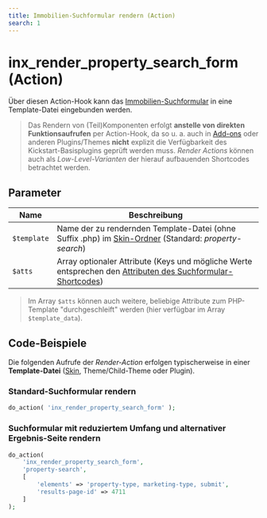 ```yaml
---
title: Immobilien-Suchformular rendern (Action)
search: 1
---
```


# inx_render_property_search_form (Action)

Über diesen Action-Hook kann das [Immobilien-Suchformular](../komponenten/index.html) in eine Template-Datei eingebunden werden.

> Das Rendern von (Teil)Komponenten erfolgt **anstelle von direkten Funktionsaufrufen** per Action-Hook, da so u. a. auch in [Add-ons](../add-ons.html) oder anderen Plugins/Themes **nicht** explizit die Verfügbarkeit des Kickstart-Basisplugins geprüft werden muss. <i>Render Actions</i> können auch als <i>Low-Level-Varianten</i> der hierauf aufbauenden Shortcodes betrachtet werden.

## Parameter

| Name | Beschreibung |
| ---- | ------------ |
| `$template` | Name der zu rendernden Template-Datei (ohne Suffix .php) im [Skin-Ordner](../anpassung-erweiterung/skins.html#Ordner) (Standard: *property-search*) |
| `$atts` | Array optionaler Attribute (Keys und mögliche Werte entsprechen den [Attributen des Suchformular-Shortcodes](../komponenten/index.html#Attribute)) |

> Im Array `$atts` können auch weitere, beliebige Attribute zum PHP-Template "durchgeschleift" werden (hier verfügbar im Array `$template_data`).

## Code-Beispiele

Die folgenden Aufrufe der <i>Render-Action</i> erfolgen typischerweise in einer **Template-Datei** ([Skin](../anpassung-erweiterung/skins.html), Theme/Child-Theme oder Plugin).

### Standard-Suchformular rendern

```php
do_action( 'inx_render_property_search_form' );
```

### Suchformular mit reduziertem Umfang und alternativer Ergebnis-Seite rendern

```php
do_action(
	'inx_render_property_search_form',
	'property-search',
	[
		'elements' => 'property-type, marketing-type, submit',
		'results-page-id' => 4711
	]
);
```
